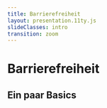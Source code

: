 ```yaml
---
title: Barrierefreiheit
layout: presentation.11ty.js
slideClasses: intro
transition: zoom
---
```


<div class="is-full-width">

# Barrierefreiheit
## Ein paar Basics

</div>